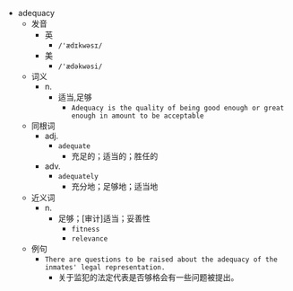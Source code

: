 - adequacy
  - 发音
    - 英
      - `/'ædɪkwəsɪ/`
    - 美
      - `/'ædəkwəsi/`
  - 词义
    - n.
      - 适当,足够
        - `Adequacy is the quality of being good enough or great enough in amount to be acceptable`
  - 同根词
    - adj.
      - `adequate`
        - 充足的；适当的；胜任的
    - adv.
      - `adequately`
        - 充分地；足够地；适当地
  - 近义词
    - n.
      - 足够；[审计]适当；妥善性
        - `fitness`
        - `relevance`
  - 例句
    - `There are questions to be raised about the adequacy of the inmates' legal representation.`
      - 关于监犯的法定代表是否够格会有一些问题被提出。

